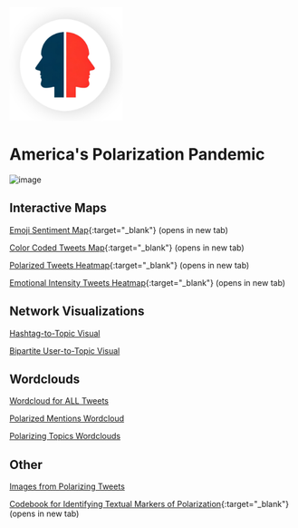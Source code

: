 <img src="IDS_capstone-logo.png" width=200>

# America's Polarization Pandemic

![image](https://github.com/rwclayton/UCF_IDS-Capstone/assets/89525272/6aa81bb9-0dc6-4d35-b696-690f69001358)

## Interactive Maps
[Emoji Sentiment Map](/maps/final_emoji_tweet_map.html){:target="_blank"} (opens in new tab)

[Color Coded Tweets Map](/maps/tweet_map.html){:target="_blank"} (opens in new tab)

[Polarized Tweets Heatmap](/maps/us_centered_polarization_heatmap.html){:target="_blank"} (opens in new tab)

[Emotional Intensity Tweets Heatmap](/maps/heatmap_with_legend.html){:target="_blank"} (opens in new tab)

## Network Visualizations
[Hashtag-to-Topic Visual](/networks/hashtag-to-topic.md)

[Bipartite User-to-Topic Visual](/networks/bipartite-user-topic.md)

## Wordclouds
[Wordcloud for ALL Tweets](/wordclouds/all-tweets.md)

[Polarized Mentions Wordcloud](/wordclouds/polarized-mentions.md)

[Polarizing Topics Wordclouds](/wordclouds/topic-wordclouds.md)

## Other
[Images from Polarizing Tweets](/images/tweet-images.md)

[Codebook for Identifying Textual Markers of Polarization](analysis/capstone_CodeBook.pdf){:target="_blank"} (opens in new tab)


